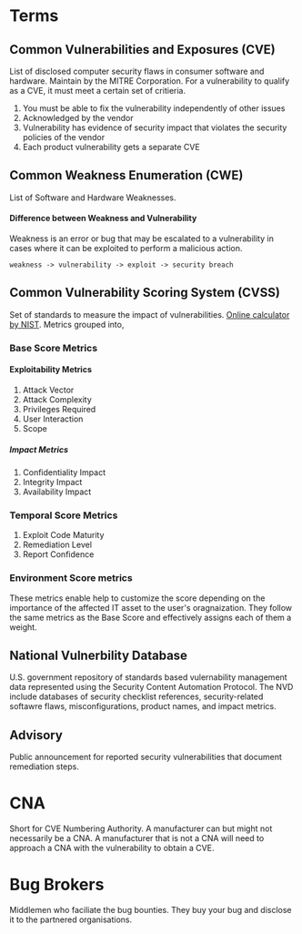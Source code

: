 # Terms

## Common Vulnerabilities and Exposures (CVE)

List of disclosed computer security flaws in consumer software and hardware. Maintain by the MITRE Corporation. For a vulnerability to qualify as a CVE, it must meet a certain set of critieria. 

1. You must be able to fix the vulnerability independently of other issues
2. Acknowledged by the vendor
3. Vulnerability has evidence of security impact that violates the security policies of the vendor
4. Each product vulnerability gets a separate CVE

## Common Weakness Enumeration (CWE)

List of Software and Hardware Weaknesses. 

#### Difference between Weakness and Vulnerability

Weakness is an error or bug that may be escalated to a vulnerability in cases where it can be exploited to perform a malicious action. 

`weakness -> vulnerability -> exploit -> security breach`

## Common Vulnerability Scoring System (CVSS)

Set of standards to measure the impact of vulnerabilities. [Online calculator by NIST](https://nvd.nist.gov/vuln-metrics/cvss/v3-calculator). Metrics grouped into,

### Base Score Metrics

#### Exploitability Metrics
1. Attack Vector
2. Attack Complexity
3. Privileges Required
4. User Interaction
5. Scope

##### Impact Metrics
1. Confidentiality Impact
2. Integrity Impact
3. Availability Impact

### Temporal Score Metrics

1. Exploit Code Maturity
2. Remediation Level
3. Report Confidence

### Environment Score metrics

These metrics enable help to customize the score depending on the importance of the affected IT asset to the user's oragnaization. They follow the same metrics as the Base Score and effectively assigns each of them a weight. 

## National Vulnerbility Database

U.S. government repository of standards based vulernability management data represented using the Security Content Automation Protocol. The NVD include databases of security checklist references, security-related softawre flaws, misconfigurations, product names, and impact metrics. 

## Advisory

Public announcement for reported security vulnerabilities that document remediation steps. 

# CNA

Short for CVE Numbering Authority. A manufacturer can but might not necessarily be a CNA. A manufacturer that is not a CNA will need to approach a CNA with the vulnerability to obtain a CVE. 

# Bug Brokers

Middlemen who faciliate the bug bounties. They buy your bug and disclose it to the partnered organisations.